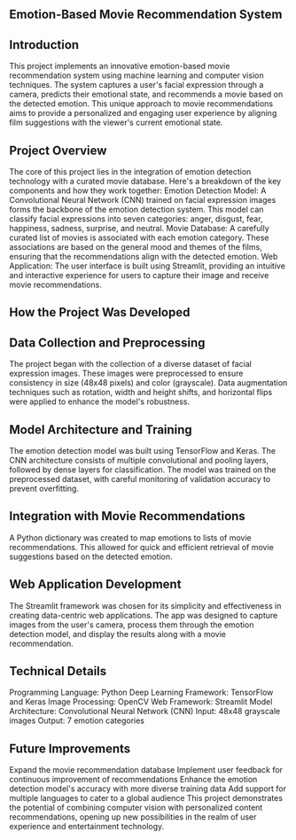 ## Emotion-Based Movie Recommendation System
## Introduction
This project implements an innovative emotion-based movie recommendation system using machine learning and computer vision techniques. The system captures a user's facial expression through a camera, predicts their emotional state, and recommends a movie based on the detected emotion. This unique approach to movie recommendations aims to provide a personalized and engaging user experience by aligning film suggestions with the viewer's current emotional state.
## Project Overview
The core of this project lies in the integration of emotion detection technology with a curated movie database. Here's a breakdown of the key components and how they work together:
Emotion Detection Model: A Convolutional Neural Network (CNN) trained on facial expression images forms the backbone of the emotion detection system. This model can classify facial expressions into seven categories: anger, disgust, fear, happiness, sadness, surprise, and neutral.
Movie Database: A carefully curated list of movies is associated with each emotion category. These associations are based on the general mood and themes of the films, ensuring that the recommendations align with the detected emotion.
Web Application: The user interface is built using Streamlit, providing an intuitive and interactive experience for users to capture their image and receive movie recommendations.
## How the Project Was Developed
## Data Collection and Preprocessing
The project began with the collection of a diverse dataset of facial expression images. These images were preprocessed to ensure consistency in size (48x48 pixels) and color (grayscale). Data augmentation techniques such as rotation, width and height shifts, and horizontal flips were applied to enhance the model's robustness.
## Model Architecture and Training
The emotion detection model was built using TensorFlow and Keras. The CNN architecture consists of multiple convolutional and pooling layers, followed by dense layers for classification. The model was trained on the preprocessed dataset, with careful monitoring of validation accuracy to prevent overfitting.
## Integration with Movie Recommendations
A Python dictionary was created to map emotions to lists of movie recommendations. This allowed for quick and efficient retrieval of movie suggestions based on the detected emotion.
## Web Application Development
The Streamlit framework was chosen for its simplicity and effectiveness in creating data-centric web applications. The app was designed to capture images from the user's camera, process them through the emotion detection model, and display the results along with a movie recommendation.

## Technical Details
Programming Language: Python
Deep Learning Framework: TensorFlow and Keras
Image Processing: OpenCV
Web Framework: Streamlit
Model Architecture: Convolutional Neural Network (CNN)
Input: 48x48 grayscale images
Output: 7 emotion categories
## Future Improvements
Expand the movie recommendation database
Implement user feedback for continuous improvement of recommendations
Enhance the emotion detection model's accuracy with more diverse training data
Add support for multiple languages to cater to a global audience
This project demonstrates the potential of combining computer vision with personalized content recommendations, opening up new possibilities in the realm of user experience and entertainment technology.

